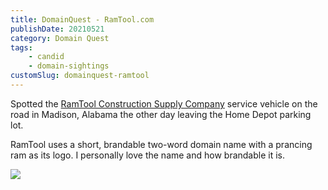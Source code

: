 ```yaml
---
title: DomainQuest - RamTool.com
publishDate: 20210521
category: Domain Quest
tags:
    - candid
    - domain-sightings
customSlug: domainquest-ramtool
---
```


Spotted the [RamTool Construction Supply Company](https://ramtool.com/) service vehicle on the road in Madison, Alabama the other day leaving the Home Depot parking lot.

RamTool uses a short, brandable two-word domain name with a prancing ram as its logo. I personally love the name and how brandable it is.

![](/assets/ramtool.jpeg)
